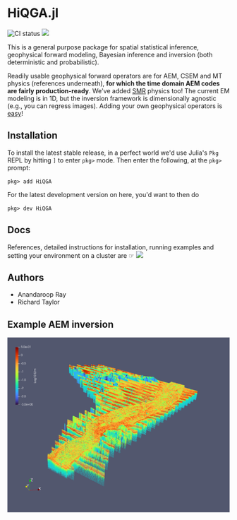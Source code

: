 # HiQGA.jl

![CI status](https://github.com/GeoscienceAustralia/HiQGA.jl/workflows/CI/badge.svg)
[<img src="https://github.com/GeoscienceAustralia/HiQGA.jl/workflows/docs/badge.svg">](https://geoscienceaustralia.github.io/HiQGA.jl/)

This is a general purpose package for spatial statistical inference, geophysical forward modeling, Bayesian inference and inversion (both deterministic and probabilistic).

Readily usable geophysical forward operators are for AEM, CSEM and MT physics (references underneath), **for which the time domain AEM codes are fairly production-ready**. We've added [SMR](https://github.com/richardt94/SMRPInversion.jl) physics too! The current EM modeling is in 1D, but the inversion framework is dimensionally agnostic (e.g., you can regress images). Adding your own geophysical operators is [easy](https://geoscienceaustralia.github.io/HiQGA.jl/#Developing-HiQGA-or-modifying-it-for-your-own-special-forward-physics)! 

## Installation
To install the latest stable release, in a perfect world we'd use Julia's `Pkg` REPL by hitting `]` to enter `pkg>` mode. Then enter the following, at the `pkg>` prompt:
```
pkg> add HiQGA
```
For the latest development version on here, you'd want to then do
```
pkg> dev HiQGA
```
## Docs
References, detailed instructions for installation, running examples and setting your environment on a cluster are ☞ [<img src="https://img.shields.io/badge/docs-stable-steelblue.svg">](https://geoscienceaustralia.github.io/HiQGA.jl/)

## Authors
- Anandaroop Ray
- Richard Taylor 

## Example AEM inversion
![](./aem.png)
